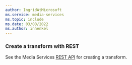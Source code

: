 ```yaml
---
author: IngridAtMicrosoft
ms.service: media-services
ms.topic: include
ms.date: 03/08/2022
ms.author: inhenkel
---
```


### Create a transform with REST

See the Media Services [REST API](/rest/api/media/transforms/create-or-update) for creating a transform.
